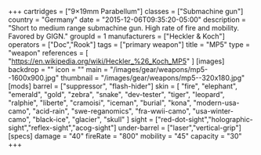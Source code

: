 +++
cartridges = ["9×19mm Parabellum"]
classes = ["Submachine gun"]
country = "Germany"
date = "2015-12-06T09:35:20-05:00"
description = "Short to medium range submachine gun. High rate of fire and mobility. Favored by GIGN."
groupId = 1
manufacturers = ["Heckler & Koch"]
operators = ["Doc","Rook"]
tags = ["primary weapon"]
title = "MP5"
type = "weapon"
references = [
  "https://en.wikipedia.org/wiki/Heckler_%26_Koch_MP5"
]
[images]
  backdrop = ""
  icon = ""
  main = "/images/gear/weapons/mp5--1600x900.jpg"
  thumbnail = "/images/gear/weapons/mp5--320x180.jpg"
[mods]
  barrel = ["suppressor", "flash-hider"]
  skin = [
    "fire",
    "elephant",
    "emerald",
    "gold",
    "zebra",
    "snake",
    "dev-tester",
    "tiger",
    "leopard",
    "ralphie",
    "liberte",
    "cramoisi",
    "iceman",
    "burial",
    "kona",
    "modern-usa-camo",
    "acid-rain",
    "swe-reganomics",
    "fra-wwii-camo",
    "usa-winter-camo",
    "black-ice",
    "glacier",
    "skull"
  ]
  sight = ["red-dot-sight","holographic-sight","reflex-sight","acog-sight"]
  under-barrel = ["laser","vertical-grip"]
[specs]
  damage = "40"
  fireRate = "800"
  mobility = "45"
  capacity = "30"
+++
